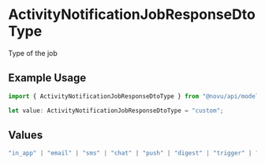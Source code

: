# ActivityNotificationJobResponseDtoType

Type of the job

## Example Usage

```typescript
import { ActivityNotificationJobResponseDtoType } from "@novu/api/models/components";

let value: ActivityNotificationJobResponseDtoType = "custom";
```

## Values

```typescript
"in_app" | "email" | "sms" | "chat" | "push" | "digest" | "trigger" | "delay" | "custom"
```